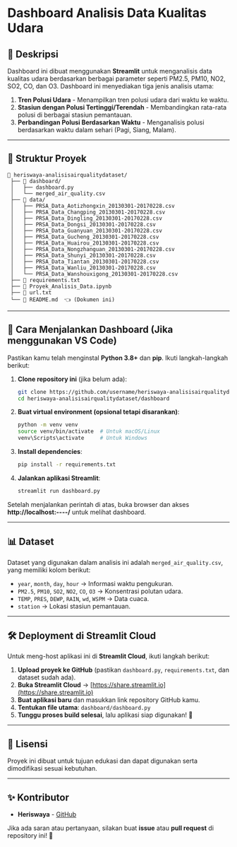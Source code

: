 # Dashboard Analisis Data Kualitas Udara

## 📌 Deskripsi
Dashboard ini dibuat menggunakan **Streamlit** untuk menganalisis data kualitas udara berdasarkan berbagai parameter seperti PM2.5, PM10, NO2, SO2, CO, dan O3. Dashboard ini menyediakan tiga jenis analisis utama:

1. **Tren Polusi Udara** - Menampilkan tren polusi udara dari waktu ke waktu.
2. **Stasiun dengan Polusi Tertinggi/Terendah** - Membandingkan rata-rata polusi di berbagai stasiun pemantauan.
3. **Perbandingan Polusi Berdasarkan Waktu** - Menganalisis polusi berdasarkan waktu dalam sehari (Pagi, Siang, Malam).

---

## 📂 Struktur Proyek
```
📁 heriswaya-analisisairqualitydataset/
 ├── 📁 dashboard/
 │   ├── dashboard.py
 │   └── merged_air_quality.csv
 ├── 📁 data/
 │   ├── PRSA_Data_Aotizhongxin_20130301-20170228.csv
 │   ├── PRSA_Data_Changping_20130301-20170228.csv
 │   ├── PRSA_Data_Dingling_20130301-20170228.csv
 │   ├── PRSA_Data_Dongsi_20130301-20170228.csv
 │   ├── PRSA_Data_Guanyuan_20130301-20170228.csv
 │   ├── PRSA_Data_Gucheng_20130301-20170228.csv
 │   ├── PRSA_Data_Huairou_20130301-20170228.csv
 │   ├── PRSA_Data_Nongzhanguan_20130301-20170228.csv
 │   ├── PRSA_Data_Shunyi_20130301-20170228.csv
 │   ├── PRSA_Data_Tiantan_20130301-20170228.csv
 │   ├── PRSA_Data_Wanliu_20130301-20170228.csv
 │   └── PRSA_Data_Wanshouxigong_20130301-20170228.csv
 ├── 📄 requirements.txt
 ├── 📄 Proyek_Analisis_Data.ipynb
 ├── 📄 url.txt
 └── 📄 README.md  👈 (Dokumen ini)
```

---

## 🚀 Cara Menjalankan Dashboard (Jika menggunakan VS Code)
Pastikan kamu telah menginstal **Python 3.8+** dan **pip**. Ikuti langkah-langkah berikut:

1. **Clone repository ini** (jika belum ada):
   ```bash
   git clone https://github.com/username/heriswaya-analisisairqualitydataset.git
   cd heriswaya-analisisairqualitydataset/dashboard
   ```

2. **Buat virtual environment (opsional tetapi disarankan)**:
   ```bash
   python -m venv venv
   source venv/bin/activate  # Untuk macOS/Linux
   venv\Scripts\activate     # Untuk Windows
   ```

3. **Install dependencies**:
   ```bash
   pip install -r requirements.txt
   ```

4. **Jalankan aplikasi Streamlit**:
   ```bash
   streamlit run dashboard.py
   ```

Setelah menjalankan perintah di atas, buka browser dan akses **http://localhost:----/** untuk melihat dashboard.

---

## 📊 Dataset
Dataset yang digunakan dalam analisis ini adalah `merged_air_quality.csv`, yang memiliki kolom berikut:
- `year`, `month`, `day`, `hour` → Informasi waktu pengukuran.
- `PM2.5`, `PM10`, `SO2`, `NO2`, `CO`, `O3` → Konsentrasi polutan udara.
- `TEMP`, `PRES`, `DEWP`, `RAIN`, `wd`, `WSPM` → Data cuaca.
- `station` → Lokasi stasiun pemantauan.

---

## 🛠 Deployment di Streamlit Cloud
Untuk meng-host aplikasi ini di **Streamlit Cloud**, ikuti langkah berikut:

1. **Upload proyek ke GitHub** (pastikan `dashboard.py`, `requirements.txt`, dan dataset sudah ada).
2. **Buka Streamlit Cloud** → [https://share.streamlit.io](https://share.streamlit.io)
3. **Buat aplikasi baru** dan masukkan link repository GitHub kamu.
4. **Tentukan file utama**: `dashboard/dashboard.py`
5. **Tunggu proses build selesai**, lalu aplikasi siap digunakan! 🎉

---

## 📜 Lisensi
Proyek ini dibuat untuk tujuan edukasi dan dapat digunakan serta dimodifikasi sesuai kebutuhan.

---

## ✨ Kontributor
- **Heriswaya** - [GitHub](https://github.com/heriswaya)

Jika ada saran atau pertanyaan, silakan buat **issue** atau **pull request** di repository ini! 🚀

